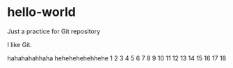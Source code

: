 # hello-world
Just a practice for Git repository

I like Git.


hahahahahhaha
hehehehehehhehe
1
2
3
4
5
6
7
8
9
10
11
12
13
14
15
16
17
18
